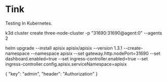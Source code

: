 # Tink

Testing In Kubernetes.

k3d cluster create three-node-cluster -p "31690:31690@agent:0"  --agents 2

helm upgrade --install apisix apisix/apisix --version 1.3.1  --create-namespace --namespace apisix --set gateway.http.nodePort=31690 --set dashboard.enabled=true --set ingress-controller.enabled=true --set ingress-controller.config.apisix.serviceNamespace=apisix

{
  "key": "admin",
  "header": "Authorization"
}
